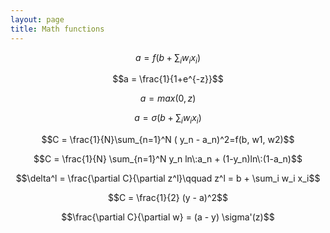 ```yaml
---
layout: page
title: Math functions
---
```

 
$$a = f(b+\sum_i w_i x_i)$$

$$a = \frac{1}{1+e^{-z}}$$

$$a = max(0, z)$$

 $$ a = \sigma(b + \sum_i w_i x_i)$$

 $$C = \frac{1}{N}\sum_{n=1}^N ( y_n -  a_n)^2=f(b, w1, w2)$$

 $$C = \frac{1}{N} \sum_{n=1}^N y_n ln\:a_n + (1-y_n)ln\:(1-a_n)$$

 $$\delta^l = \frac{\partial C}{\partial z^l}\qquad z^l = b + \sum_i w_i x_i$$

 $$C = \frac{1}{2} (y - a)^2$$

 $$\frac{\partial C}{\partial w} = (a - y) \sigma'(z)$$